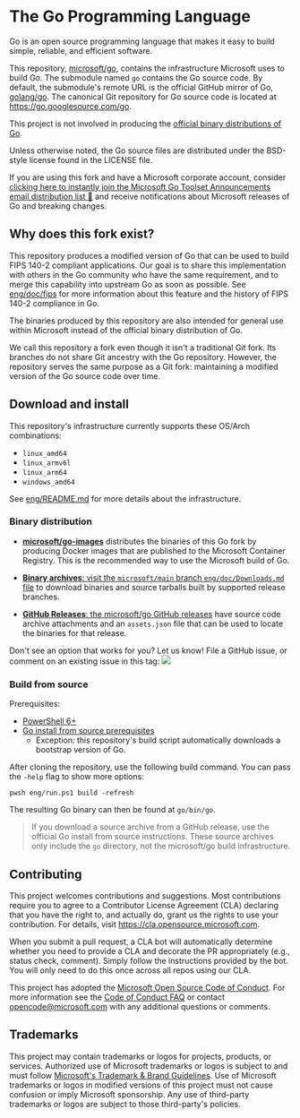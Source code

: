 # The Go Programming Language

Go is an open source programming language that makes it easy to build simple,
reliable, and efficient software.

This repository, [microsoft/go](https://github.com/microsoft/go), contains the
infrastructure Microsoft uses to build Go. The submodule named `go` contains the
Go source code. By default, the submodule's remote URL is the official GitHub
mirror of Go, [golang/go](https://github.com/golang/go).  The canonical Git
repository for Go source code is located at https://go.googlesource.com/go.

This project is not involved in producing the [official binary distributions
of Go](https://go.dev/dl/).

Unless otherwise noted, the Go source files are distributed under the
BSD-style license found in the LICENSE file.

If you are using this fork and have a Microsoft corporate account, consider
[clicking here to instantly join the Microsoft Go Toolset Announcements email distribution list 📧](https://idwebelements.microsoft.com/GroupManagement.aspx?Group=golang-announce&Operation=join)
and receive notifications about Microsoft releases of Go and breaking changes.

## Why does this fork exist?

This repository produces a modified version of Go that can be used to build FIPS
140-2 compliant applications. Our goal is to share this implementation with
others in the Go community who have the same requirement, and to merge this
capability into upstream Go as soon as possible. See
[eng/doc/fips](eng/doc/fips) for more information about this feature and the
history of FIPS 140-2 compliance in Go.

The binaries produced by this repository are also intended for general use
within Microsoft instead of the official binary distribution of Go.

We call this repository a fork even though it isn't a traditional Git fork. Its
branches do not share Git ancestry with the Go repository. However, the
repository serves the same purpose as a Git fork: maintaining a modified version
of the Go source code over time.

## Download and install

This repository's infrastructure currently supports these OS/Arch combinations:

* `linux_amd64`
* `linux_armv6l`
* `linux_arm64`
* `windows_amd64`

See [eng/README.md](eng/README.md) for more details about the infrastructure.

### Binary distribution

* **[microsoft/go-images](https://github.com/microsoft/go-images)** distributes
  the binaries of this Go fork by producing Docker images that are published to
  the Microsoft Container Registry. This is the recommended way to use the
  Microsoft build of Go.

* [**Binary archives**: visit the `microsoft/main` branch `eng/doc/Downloads.md`
  file](https://github.com/microsoft/go/blob/microsoft/main/eng/doc/Downloads.md)
  to download binaries and source tarballs built by supported release branches.

* [**GitHub Releases**: the microsoft/go GitHub
  releases](https://github.com/microsoft/go/releases) have source code archive
  attachments and an `assets.json` file that can be used to locate the binaries
  for that release.

Don't see an option that works for you? Let us know! File a GitHub issue, or
comment on an existing issue in this tag:
[![](https://img.shields.io/github/labels/microsoft/go/Area-Acquisition)](https://github.com/microsoft/go/labels/Area-Acquisition)

### Build from source

Prerequisites:

* [PowerShell 6+](https://docs.microsoft.com/en-us/powershell/scripting/install/installing-powershell)
* [Go install from source prerequisites](https://go.dev/doc/install/source)
  * Exception: this repository's build script automatically downloads a
    bootstrap version of Go.

After cloning the repository, use the following build command. You can pass the
`-help` flag to show more options:

```
pwsh eng/run.ps1 build -refresh
```

The resulting Go binary can then be found at `go/bin/go`.

> If you download a source archive from a GitHub release, use the official Go
> install from source instructions. These source archives only include the `go`
> directory, not the microsoft/go build infrastructure.

## Contributing

This project welcomes contributions and suggestions.  Most contributions require you to agree to a
Contributor License Agreement (CLA) declaring that you have the right to, and actually do, grant us
the rights to use your contribution. For details, visit https://cla.opensource.microsoft.com.

When you submit a pull request, a CLA bot will automatically determine whether you need to provide
a CLA and decorate the PR appropriately (e.g., status check, comment). Simply follow the instructions
provided by the bot. You will only need to do this once across all repos using our CLA.

This project has adopted the [Microsoft Open Source Code of Conduct](https://opensource.microsoft.com/codeofconduct/).
For more information see the [Code of Conduct FAQ](https://opensource.microsoft.com/codeofconduct/faq/) or
contact [opencode@microsoft.com](mailto:opencode@microsoft.com) with any additional questions or comments.

## Trademarks

This project may contain trademarks or logos for projects, products, or services. Authorized use of Microsoft 
trademarks or logos is subject to and must follow 
[Microsoft's Trademark & Brand Guidelines](https://www.microsoft.com/en-us/legal/intellectualproperty/trademarks/usage/general).
Use of Microsoft trademarks or logos in modified versions of this project must not cause confusion or imply Microsoft sponsorship.
Any use of third-party trademarks or logos are subject to those third-party's policies.
